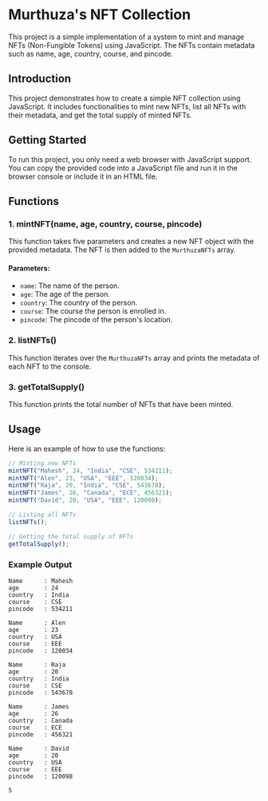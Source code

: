 # Murthuza's NFT Collection

This project is a simple implementation of a system to mint and manage NFTs (Non-Fungible Tokens) using JavaScript. The NFTs contain metadata such as name, age, country, course, and pincode.

## Introduction

This project demonstrates how to create a simple NFT collection using JavaScript. It includes functionalities to mint new NFTs, list all NFTs with their metadata, and get the total supply of minted NFTs.

## Getting Started

To run this project, you only need a web browser with JavaScript support. You can copy the provided code into a JavaScript file and run it in the browser console or include it in an HTML file.

## Functions

### 1. mintNFT(name, age, country, course, pincode)

This function takes five parameters and creates a new NFT object with the provided metadata. The NFT is then added to the `MurthuzaNFTs` array.

#### Parameters:
- `name`: The name of the person.
- `age`: The age of the person.
- `country`: The country of the person.
- `course`: The course the person is enrolled in.
- `pincode`: The pincode of the person's location.

### 2. listNFTs()

This function iterates over the `MurthuzaNFTs` array and prints the metadata of each NFT to the console.

### 3. getTotalSupply()

This function prints the total number of NFTs that have been minted.

## Usage

Here is an example of how to use the functions:

```javascript
// Minting new NFTs
mintNFT("Mahesh", 24, "India", "CSE", 534211);
mintNFT("Alen", 23, "USA", "EEE", 120034);
mintNFT("Raja", 20, "India", "CSE", 543678);
mintNFT("James", 26, "Canada", "ECE", 456321);
mintNFT("David", 20, "USA", "EEE", 120098);

// Listing all NFTs
listNFTs();

// Getting the total supply of NFTs
getTotalSupply();
```

### Example Output

```
Name      : Mahesh
age       : 24
country   : India
course    : CSE
pincode   : 534211

Name      : Alen
age       : 23
country   : USA
course    : EEE
pincode   : 120034

Name      : Raja
age       : 20
country   : India
course    : CSE
pincode   : 543678

Name      : James
age       : 26
country   : Canada
course    : ECE
pincode   : 456321

Name      : David
age       : 20
country   : USA
course    : EEE
pincode   : 120098

5
```
